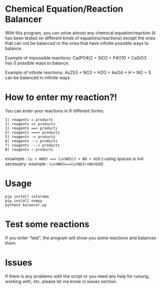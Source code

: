 # Chemical Equation/Reaction Balancer
With this program, you can solve almost any chemical equation/reaction (it has been tested on different kinds of equations/reactions) except the ones that can not be balanced or the ones that have infinite possible ways to balance.

Example of impossible reactions: Ca(PO4)2 + SiO2 = P4O10 + CaSiO3  
has 0 possible ways to balance.

Example of infinite reactions: As2S3 + NO3 + H2O = AsO4 + H + NO + S  
can be balanced in infinite ways.
# How to enter my reaction?!
You can enter your reactions in 8 different forms:
```
1) reagents = products
2) reagents => products
3) reagents ==> products
4) reagents ===> products
5) reagents -> products
6) reagents --> products
7) reagents ---> products
8) reagents → products
```
exsample : `Cu + HNO3 ==> Cu(NO3)2 + NO + H2O`
(-using spaces is not secessary- example : `Cu+HNO3==>Cu(NO3)+NO+H2O`)
# Usage 
```
pip install colorama
pip install numpy
python3 balancer.py
```
# Test some reactions
If you enter "test", the program will show you some reactions and balances them.
# Issues
If there is any problems with the script or you need any help for runung, working with, etc. please let me know in issues section.
